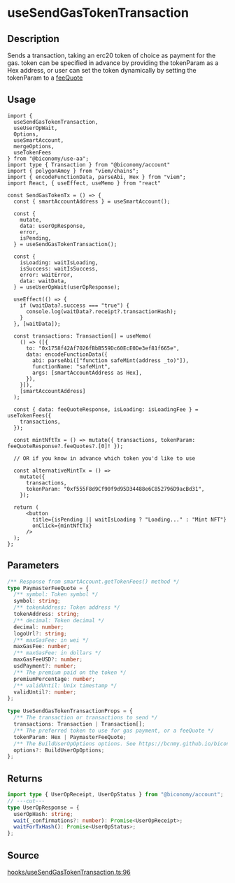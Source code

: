 # useSendGasTokenTransaction

## Description

Sends a transaction, taking an erc20 token of choice as payment for the gas. token can be specified in advance by providing the tokenParam as a Hex address, or user can set the token dynamically by setting the tokenParam to a [feeQuote](/smartAccountsV2/react/useTokenFees)

## Usage

```tsx 
import {
  useSendGasTokenTransaction,
  useUserOpWait,
  Options,
  useSmartAccount,
  mergeOptions,
  useTokenFees
} from "@biconomy/use-aa";
import type { Transaction } from "@biconomy/account"
import { polygonAmoy } from "viem/chains";
import { encodeFunctionData, parseAbi, Hex } from "viem";
import React, { useEffect, useMemo } from "react"

const SendGasTokenTx = () => {
  const { smartAccountAddress } = useSmartAccount();

  const {
    mutate,
    data: userOpResponse,
    error,
    isPending,
  } = useSendGasTokenTransaction();

  const {
    isLoading: waitIsLoading,
    isSuccess: waitIsSuccess,
    error: waitError,
    data: waitData,
  } = useUserOpWait(userOpResponse);

  useEffect(() => {
    if (waitData?.success === "true") {
      console.log(waitData?.receipt?.transactionHash);
    }
  }, [waitData]);

  const transactions: Transaction[] = useMemo(
    () => ([{
      to: "0x1758f42Af7026fBbB559Dc60EcE0De3ef81f665e",
      data: encodeFunctionData({
        abi: parseAbi(["function safeMint(address _to)"]),
        functionName: "safeMint",
        args: [smartAccountAddress as Hex],
      }),
    }]),
    [smartAccountAddress]
  );

  const { data: feeQuoteResponse, isLoading: isLoadingFee } = useTokenFees({
    transactions,
  });

  const mintNftTx = () => mutate({ transactions, tokenParam: feeQuoteResponse?.feeQuotes?.[0]! });

  // OR if you know in advance which token you'd like to use

  const alternativeMintTx = () =>
    mutate({
      transactions,
      tokenParam: "0xf555F8d9Cf90f9d95D34488e6C852796D9acBd31",
    });

  return (
      <button
        title={isPending || waitIsLoading ? "Loading..." : "Mint NFT"}
        onClick={mintNftTx}
      />
  );
};
```

## Parameters

```ts
/** Response from smartAccount.getTokenFees() method */
type PaymasterFeeQuote = {
  /** symbol: Token symbol */
  symbol: string;
  /** tokenAddress: Token address */
  tokenAddress: string;
  /** decimal: Token decimal */
  decimal: number;
  logoUrl?: string;
  /** maxGasFee: in wei */
  maxGasFee: number;
  /** maxGasFee: in dollars */
  maxGasFeeUSD?: number;
  usdPayment?: number;
  /** The premium paid on the token */
  premiumPercentage: number;
  /** validUntil: Unix timestamp */
  validUntil?: number;
};

type UseSendGasTokenTransactionProps = {
  /** The transaction or transactions to send */
  transactions: Transaction | Transaction[];
  /** The preferred token to use for gas payment, or a feeQuote */
  tokenParam: Hex | PaymasterFeeQuote;
  /** The BuildUserOpOptions options. See https://bcnmy.github.io/biconomy-client-sdk/types/BuildUserOpOptions.html for further detail */
  options?: BuildUserOpOptions;
};
```

## Returns

```ts 
import type { UserOpReceipt, UserOpStatus } from "@biconomy/account";
// ---cut---
type UserOpResponse = {
  userOpHash: string;
  wait(_confirmations?: number): Promise<UserOpReceipt>;
  waitForTxHash(): Promise<UserOpStatus>;
};
```


## Source

[hooks/useSendGasTokenTransaction.ts:96](https://github.com/bcnmy/useAA/blob/main/src/hooks/useSendGasTokenTransaction.ts#L96)
